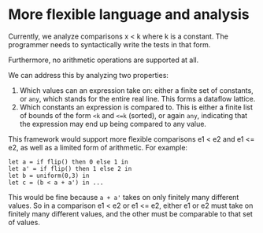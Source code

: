 # More flexible language and analysis

Currently, we analyze comparisons x < k where k is a constant. The programmer needs to syntactically write the tests in that form.

Furthermore, no arithmetic operations are supported at all.

We can address this by analyzing two properties:
1. Which values can an expression take on: either a finite set of constants, or `any`, which stands for the entire real line. This forms a dataflow lattice.
2. Which constants an expression is compared to. This is either a finite list of bounds of the form `<k` and `<=k` (sorted), or again `any`, indicating that the expression may end up being compared to any value.

This framework would support more flexible comparisons e1 < e2 and e1 <= e2, as well as a limited form of arithmetic. For example:

    let a = if flip() then 0 else 1 in
    let a' = if flip() then 1 else 2 in
    let b = uniform(0,3) in
    let c = (b < a + a') in ...

This would be fine because `a + a'` takes on only finitely many different values. So in a comparison e1 < e2 or e1 <= e2, either e1 or e2 must take on finitely many different values, and the other must be comparable to that set of values.

